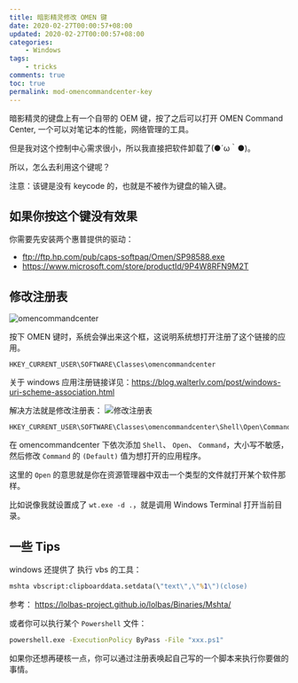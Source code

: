 ```yaml
---
title: 暗影精灵修改 OMEN 键
date: 2020-02-27T00:00:57+08:00
updated: 2020-02-27T00:00:57+08:00
categories: 
    - Windows
tags:
    - tricks
comments: true
toc: true
permalink: mod-omencommandcenter-key
---
```


暗影精灵的键盘上有一个自带的 OEM 键，按了之后可以打开 OMEN Command Center, 一个可以对笔记本的性能，网络管理的工具。

但是我对这个控制中心需求很小，所以我直接把软件卸载了(●´ω｀●)。

所以，怎么去利用这个键呢？

注意：该键是没有 keycode 的，也就是不被作为键盘的输入键。

<!-- more -->

## 如果你按这个键没有效果

你需要先安装两个惠普提供的驱动：

- <ftp://ftp.hp.com/pub/caps-softpaq/Omen/SP98588.exe>
- <https://www.microsoft.com/store/productId/9P4W8RFN9M2T>

## 修改注册表

![omencommandcenter](https://cdn.nlark.com/yuque/0/2020/png/99649/1582943719981-75a95f6f-79cf-45ee-bc98-917c6ff20608.png)

按下 OMEN 键时，系统会弹出来这个框，这说明系统想打开注册了这个链接的应用。

```reg
HKEY_CURRENT_USER\SOFTWARE\Classes\omencommandcenter
```

关于 windows 应用注册链接详见：<https://blog.walterlv.com/post/windows-uri-scheme-association.html>

解决方法就是修改注册表：
![修改注册表](https://cdn.nlark.com/yuque/0/2020/png/99649/1582944595209-e7394b3e-6d78-4884-9305-4054bbf7ffa4.png)

```reg
HKEY_CURRENT_USER\SOFTWARE\Classes\omencommandcenter\Shell\Open\Command
```

在 omencommandcenter 下依次添加 `Shell`、 `Open`、 `Command`，大小写不敏感，然后修改 `Command` 的 `(Default)` 值为想打开的应用程序。

这里的 `Open` 的意思就是你在资源管理器中双击一个类型的文件就打开某个软件那样。

比如说像我就设置成了 `wt.exe -d .`，就是调用 Windows Terminal 打开当前目录。

## 一些 Tips

windows 还提供了 执行 vbs 的工具：

```bat
mshta vbscript:clipboarddata.setdata(\"text\",\"%1\")(close)
```
参考： <https://lolbas-project.github.io/lolbas/Binaries/Mshta/>

或者你可以执行某个 `Powershell` 文件：

```bat
powershell.exe -ExecutionPolicy ByPass -File "xxx.ps1"
```

如果你还想再硬核一点，你可以通过注册表唤起自己写的一个脚本来执行你要做的事情。
